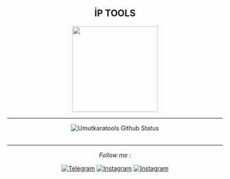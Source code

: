 <div align="center">
<h2> İP TOOLS </h2>
</div>

<div align="center" width="50">

<img src="https://raw.githubusercontent.com/Umutkara-tools/Umutkaratools/master/icon.png" alt="" width="200"/>
<br>
<hr>
</div>


<div align="center">

<img align="center" src="https://github-readme-stats.vercel.app/api?username=umutkara-tools&include_all_commits=true&count_private=true&show_icons=true&line_height=20&title_color=7A7ADB&icon_color=2234AE&text_color=D3D3D3&bg_color=0,000000,130F40" alt="Umutkaratools Github Status">

</br>
</br>

---

<i>Follow me :</i><br>

<a href="https://www.t.me/umutkaratools" target="_blank"><img src="https://img.shields.io/badge/Telegram-%231877F2.svg?&style=flat-square&logo=telegram&logoColor=white" alt="Telegram"></a>
<a href="https://www.instagram.com/umutkaratools" target="_blank"><img src="https://img.shields.io/badge/Instagram-%23E4405F.svg?&style=flat-square&logo=instagram&logoColor=white" alt="Instagram"></a>
<a href="https://youtube.com/channel/UCE3QvczZXklHSAaRFwDLP5g" target="_blank"><img src="https://img.shields.io/badge/Youtube-%23E4405F.svg?&style=flat-square&logo=youtube&logoColor=white" alt="Instagram"></a>


</div>
